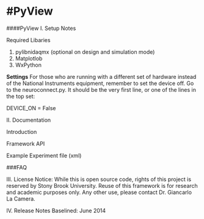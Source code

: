 #PyView
======

####PyView
I. Setup Notes

Required Libaries

1. pylibnidaqmx (optional on design and simulation mode)
2. Matplotlob
3. WxPython

**Settings** For those who are running with a different set of hardware instead of the National Instruments equipment, remember to set the device off. Go to the neuroconnect.py. It should be the very first line, or one of the lines in the top set:

DEVICE_ON = False

II. Documentation

Introduction

Framework API

Example Experiment file (xml)


###FAQ

III. License Notice: While this is open source code, rights of this project is reserved by Stony Brook University. Reuse of this framework is for research and academic purposes only. Any other use, please contact Dr. Giancarlo La Camera.

IV. Release Notes
Baselined: June 2014

